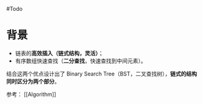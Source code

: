 #Todo 
# 背景
- 链表的**高效插入（链式结构，灵活）**；
- 有序数组快速查找（**二分查找**，快速查找到中间元素）。


结合这两个优点设计出了 Binary Search Tree（BST，二叉查找树），**链式的结构同时区分为两个部分**。


参考：
[[Algorithm]]